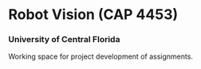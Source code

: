 # Robot Vision (CAP 4453)
### University of Central Florida
Working space for project development of assignments.
